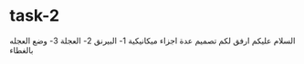 # task-2
السلام عليكم 
ارفق لكم تصميم عدة اجزاء ميكانيكية 
1- البيرنق
2- العجلة 
3- وضع العجله بالغطاء 

